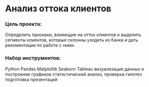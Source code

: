 # Анализ оттока клиентов

### Цель проекта: 
Определить признаки, влияющие на отток клиентов и выделить сегменты клиентов, которые склонны уходить из банка и дать рекоментации по работе с ними.

### Набор инструментов:
Python
Pandas
Matplotlib
Seaborn
Tableau
визуализация данных и построение графиков
статистический анализ, проверка гипотез
подготовка презентаций
